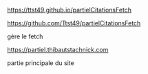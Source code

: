 https://ttst49.github.io/partielCitationsFetch

https://github.com/Ttst49/partielCitationsFetch

gère le fetch


https://partiel.thibautstachnick.com

partie principale du site
